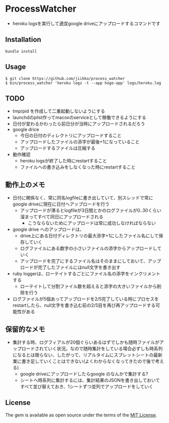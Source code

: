 # ProcessWatcher
* heroku logsを実行して適宜google driveにアップロードするコマンドです

## Installation
`bundle install`

## Usage
```
$ git clone https://github.com/jiikko/process_watcher
$ bin/process_watcher 'heroku logs -t --app hoge-app' logs/heroku.log
```

## TODO
* tmp/pid を作成して二重起動しないようにする
* launchdのplist作ってmacoxのserviceとして稼働できるようにする
* 日付が変わるかわったら前日分が当時にアップロードされるだろう
* google drice
  * 今日の日付のディレクトリにアップロードすること
  * アップロードしたファイルの添字が最後+1になっていること
  * アップロードするファイルは圧縮する
* 動作確認
  * heroku logsが終了した時にrestartすること
  * ファイルへの書き込みをしなくなった時にrestartすること

## 動作上のメモ
* 日付に関係なく、常に同名logfileに書き出していて、別スレッドで常にgoogle driveに現在に日付へアップロードを行う
  * アップロードが滞るとlogfileが3日間とかのログファイルが0..30くらい溜まってすべて同日にアップロードされる
    * こうならないためにアップロードは常に成功しなければならない
* google drive へのアップロードは、
  * drive上にある日付ディレクトリの最大添字+1にしたファイル名にして保存していく
  * ログファイルにある数字の小さいファイルの添字からアップロードしていく
  * アップロードを完了にするファイル名はそのままにしておいて、アップロードが完了したファイルにはnull文字を書き出す
* ruby loggerは、ローテイトするごとにファイル名の添字をインクリメントする
  * ローテイトして分割ファイル数を超えると添字の大きいファイルから削除を行う
* ログファイルが5個あってアップロードを2/5完了している時にプロセスをrestartしたら、null文字を書き込む前の2/5目を再び再アップロードする可能性がある

## 保留的なメモ
* 集計する時、ログフィアルが20個ぐらいあるはずでしかも随時ファイルがアップロードされていく状況。なので随時集計をしている場合必ずしも時系列になるとは限らない、したがって、リアルタイムにスプレットシートの最新業に書き足していくことはできない(よくわからなくなってきたので後で考える)
  * google driveにアップロードしたらgoogle のなんかで集計する?
  * シートへ時系列に集計するには、集計結果のJSONを書き出しておいてすべて並び替えておき、1シートずつ並列でアップロードをしていく

## License

The gem is available as open source under the terms of the [MIT License](http://opensource.org/licenses/MIT).
